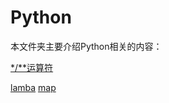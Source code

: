 # Python

本文件夹主要介绍Python相关的内容：

[*/**运算符](https://github.com/lowkeyway/Embedded/blob/master/Software/Language/Python/**%E3%80%81*%20%E8%BF%90%E7%AE%97%E7%AC%A6.md)

[lamba](https://github.com/lowkeyway/Embedded/blob/master/Software/Language/Python/lambda.md)
[map](https://github.com/lowkeyway/Embedded/blob/master/Software/Language/Python/map.md)
